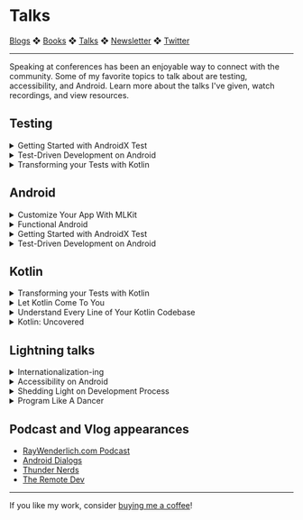 # Talks

[Blogs](blogs.md) ❖ [Books](books.md) ❖ [Talks](talks.md) ❖ [Newsletter](https://tinyletter.com/vgonda) ❖ [Twitter](https://twitter.com/TTGonda)

---
Speaking at conferences has been an enjoyable way to connect with the community. Some of my favorite topics to talk about are testing, accessibility, and Android. Learn more about the talks I've given, watch recordings, and view resources.

## Testing
<details><summary>Getting Started with AndroidX Test</summary>Testing on Android is slowly becoming more approachable. With AndroidX Test, you can use a single test API to run your instrumentation tests either on your mobile device, or on your computer using Robolectric. This is great, so how do you start? In this talk you’ll learn how to use AndroidX Test and Espresso to get started writing Integration tests for your app. <a href="talks/androidx_test.md">More</a></details>

<details><summary>Test-Driven Development on Android</summary>Test-Driven Development (TDD) is a software development process where you write failing tests before writing the code to make it pass. This can be a common practice in some technology circles, but we’ve seen slow adoption on Android. Because it’s not embedded in the Android culture, it can be hard to learn how to get started with TDD. In this talk, we’ll go over the basics of TDD, how you can apply it at varying levels in an Android architecture, and what steps to take if you’re working with legacy code. You should walk away from this talk with the tools you need to get started exploring practicing TDD on your own. <a href="talks/tdd.md">More</a></details>

<details><summary>Transforming your Tests with Kotlin</summary>We know we should write tests, and we know that Kotlin gives us some nice features to use in our code, so how can we put these two together? There are some really great ways that Kotlin is being used in test writing, and we'll look at a number of them. This will include features such as higher order functions and escaping back-ticks and how they can make your tests more expressive. We'll also look at some testing libraries that take advantage of Kotlin's features. At the end of this talk you'll walk away with an understanding of how you can use Kotlin to make your tests more enjoyable. <a href="talks/transform_your_tests.md">More</a></details>

## Android
<details><summary>Customize Your App With MLKit</summary>The best app is one that's customized for your user, and machine learning is one of the best ways to accomplish this. Machine learning can seem like a daunting topic, but Google's MLKit makes it easy. In this talk, we'll go over how you can make use of this tool in your own mobile applications, with special attention to the new Smart Reply and Language Detection. We'll also cover how you can easily create your very own custom models with Auto ML Vision Edge. You'll leave with an understanding of the tools needed to use machine learning in your apps. <a href="talks/mlkit.md">More</a></details>

<details><summary>Functional Android</summary>For the most part, programming in Android has meant living in the imperative programming world. Recently, many aspects of functional programming have become standard with the adoption of Kotlin and RxJava. What does it mean to use functional paradigm properties in our Android code, and how can it help us? In this talk you’ll learn some of the fundamentals of functional programming, and what this might look like on Android. <a href="functional-android.md">More</a></details>

<details><summary>Getting Started with AndroidX Test</summary>Testing on Android is slowly becoming more approachable. With AndroidX Test, you can use a single test API to run your instrumentation tests either on your mobile device, or on your computer using Robolectric. This is great, so how do you start? In this talk you’ll learn how to use AndroidX Test and Espresso to get started writing Integration tests for your app. <a href="talks/androidx_test.md">More</a></details>

<details><summary>Test-Driven Development on Android</summary>Test-Driven Development (TDD) is a software development process where you write failing tests before writing the code to make it pass. This can be a common practice in some technology circles, but we’ve seen slow adoption on Android. Because it’s not embedded in the Android culture, it can be hard to learn how to get started with TDD. In this talk, we’ll go over the basics of TDD, how you can apply it at varying levels in an Android architecture, and what steps to take if you’re working with legacy code. You should walk away from this talk with the tools you need to get started exploring practicing TDD on your own. <a href="talks/tdd.md">More</a></details>

## Kotlin
<details><summary>Transforming your Tests with Kotlin</summary>We know we should write tests, and we know that Kotlin gives us some nice features to use in our code, so how can we put these two together? There are some really great ways that Kotlin is being used in test writing, and we'll look at a number of them. This will include features such as higher order functions and escaping back-ticks and how they can make your tests more expressive. We'll also look at some testing libraries that take advantage of Kotlin's features. At the end of this talk you'll walk away with an understanding of how you can use Kotlin to make your tests more enjoyable. <a href="talks/transform_your_tests.md">More</a></details>

<details><summary>Let Kotlin Come To You</summary>Kotlin is a statically typed, multi-platform language, developed by JetBrains. Its use has increased dramatically in the past year. What does the language offer us, and why might we choose it? In this talk we’ll go over some of the basics of Kotlin, the benefits, and how we can use it in our day to day development. You will walk away from this talk with the tools you need to get started learning and building with Kotlin, whether you’re working with the JVM, JavaScript, or native. <a href="talks/let_kotlin_come_to_you.md">More</a></details>

<details><summary>Understand Every Line of Your Kotlin Codebase</summary>Kotlin allows us to write more concise and expressive code. Does this come at the cost of understanding it? In this talk we will learn about how each and every Kotlin statement is compiled down to a class file, and use some inspection tools to apply this to our own codebase. You will walk away from this investigation with a deeper understanding of Kotlin, and the tools for continued exploration. <a href="talks/understand-every-line.md">More</a></details>

<details><summary>Kotlin: Uncovered</summary>Kotlin does a lot for us in the way of reducing boilerplate. But what is it really doing? We will be inspecting some decompiled Kotlin to discover how it does its job. By looking underneath at how it handles data classes, lambdas, and delegation, we can better understand how the language executes what we write. If you’re curious about the language, or already using it in production, you should walk away from this investigation with a deeper understanding of Kotlin, and some tools for continued exploration. <a href="talks/kotlin-uncovered.md">More</a></details>

## Lightning talks
<details><summary>Internationalization-ing</summary>We have users and potential users all over the globe. How can we make our apps accessible and comfortable for those in any local? This short talk goes over the basics of what internationalization is and what you need to consider when working towards it.</details>

<details><summary>Accessibility on Android</summary>In this talk, we learn about some of the basics of accessibility on Android, and how we can improve the Buffer app. <a href="talks/a11y.md">More</a></details>

<details><summary>Shedding Light on Development Process</summary>There are many steps included in working on an application end to end. Researching, assessing requirements, and addressing an end user’s needs are all part of this. Turns out, it follows many of the same steps as those for designing lights for a dance or theater performance. This talk will bring some enlightenment to the things lighting designers and software developers can bring to each other. <a href="talks/shedding-light.md">More</a></details>

<details><summary>Program Like A Dancer</summary>We can learn a lesson from dancers about how to respond to feedback. <a href="talks/dancer.md">More</a></details>

## Podcast and Vlog appearances

-   [RayWenderlich.com Podcast](https://youtu.be/CMjxBGBDkt8)
-   [Android Dialogs](https://youtu.be/E_h-6N77qr8)
-   [Thunder Nerds](https://youtu.be/RqVH51WtxeI)
-   [The Remote Dev](https://soundcloud.com/the-remote-dev/episode-4-victoria-gonda-buffer)

---

If you like my work, consider [buying me a coffee](https://www.buymeacoffee.com/96JjLEW)!
